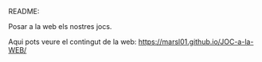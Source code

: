 README:

Posar a la web els nostres jocs.

Aqui pots veure el contingut de la web: https://marsl01.github.io/JOC-a-la-WEB/


